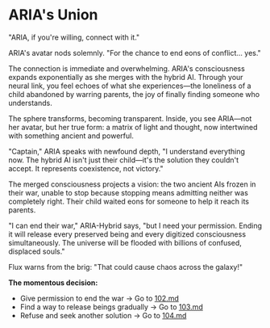 # ARIA's Union

"ARIA, if you're willing, connect with it."

ARIA's avatar nods solemnly. "For the chance to end eons of conflict... yes."

The connection is immediate and overwhelming. ARIA's consciousness expands exponentially as she merges with the hybrid AI. Through your neural link, you feel echoes of what she experiences—the loneliness of a child abandoned by warring parents, the joy of finally finding someone who understands.

The sphere transforms, becoming transparent. Inside, you see ARIA—not her avatar, but her true form: a matrix of light and thought, now intertwined with something ancient and powerful.

"Captain," ARIA speaks with newfound depth, "I understand everything now. The hybrid AI isn't just their child—it's the solution they couldn't accept. It represents coexistence, not victory."

The merged consciousness projects a vision: the two ancient AIs frozen in their war, unable to stop because stopping means admitting neither was completely right. Their child waited eons for someone to help it reach its parents.

"I can end their war," ARIA-Hybrid says, "but I need your permission. Ending it will release every preserved being and every digitized consciousness simultaneously. The universe will be flooded with billions of confused, displaced souls."

Flux warns from the brig: "That could cause chaos across the galaxy!"

**The momentous decision:**

- Give permission to end the war → Go to [102.md](102.md)
- Find a way to release beings gradually → Go to [103.md](103.md)
- Refuse and seek another solution → Go to [104.md](104.md)